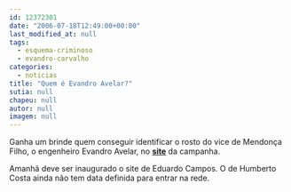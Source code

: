 ```yaml
---
id: 12372301
date: "2006-07-18T12:49:00+00:00"
last_modified_at: null
tags:
  - esquema-criminoso
  - evandro-carvalho
categories:
  - noticias
title: "Quem é Evandro Avelar?"
sutia: null
chapeu: null
autor: null
imagem: null
---
```

<p><P>Ganha um brinde quem conseguir identificar o rosto do vice de Mendonça Filho, o engenheiro Evandro Avelar, no <STRONG><A href=\"https://www.mendonca25.can.br/\" target=_blank>site</A></STRONG> da campanha.</P></p>
<p><P>Amanhã deve ser inaugurado o site de Eduardo Campos. O de Humberto Costa ainda não tem data definida para entrar na rede.</P> </p>
